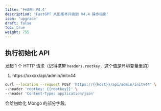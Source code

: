 ```yaml
---
title: '升级到 V4.4'
description: 'FastGPT 从旧版本升级到 V4.4 操作指南'
icon: 'upgrade'
draft: false
toc: true
weight: 755
---
```


## 执行初始化 API

发起 1 个 HTTP 请求（记得携带 `headers.rootkey`，这个值是环境变量里的）

1. https://xxxxx/api/admin/initv44

```bash
curl --location --request POST 'https://{{host}}/api/admin/initv44' \
--header 'rootkey: {{rootkey}}' \
--header 'Content-Type: application/json'
```

会给初始化 Mongo 的部分字段。


